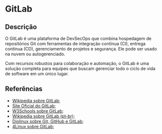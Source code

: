 # GitLab


## Descrição

O GitLab é uma plataforma de DevSecOps que combina hospedagem de repositórios Git com ferramentas de integração contínua (CI), entrega contínua (CD), gerenciamento de projetos e segurança. Ele pode ser usado na nuvem ou autogerenciado.

Com recursos robustos para colaboração e automação, o GitLab é uma solução completa para equipes que buscam gerenciar todo o ciclo de vida de software em um único lugar.

## Referências

- [Wikipedia sobre GitLab](https://en.wikipedia.org/wiki/GitLab);
- [Site Oficial do GitLab](https://about.gitlab.com/);
- [W3Schools sobre GitLab](https://www.w3schools.com/git/git_remote_getstarted.asp);
- [Wikipedia sobre GitLab (pt-br)](https://pt.wikipedia.org/wiki/GitLab);
- [Diolinux sobre Git, GitHub e GitLab](https://diolinux.com.br/editorial/git-github-e-gitlab.html);
- [4Linux sobre GitLab](https://blog.4linux.com.br/ci-cd-com-gitlab/);